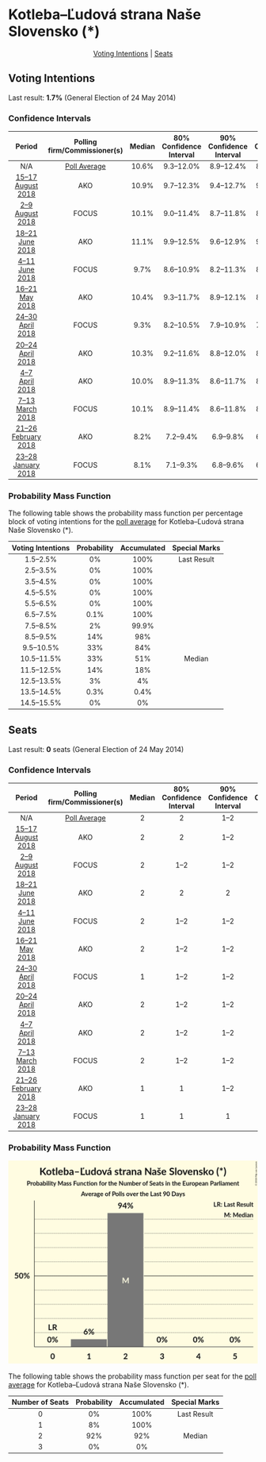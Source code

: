 # Kotleba–Ľudová strana Naše Slovensko (*)

<p align="center"><a href="#voting-intentions">Voting Intentions</a> | <a href="#seats">Seats</a></p>

## Voting Intentions

Last result: **1.7%** (General Election of 24 May 2014)

### Confidence Intervals

| Period     | Polling firm/Commissioner(s) | Median | 80% Confidence Interval | 90% Confidence Interval | 95% Confidence Interval | 99% Confidence Interval |
|:----------:|:----------------:|:-----------:|:-----------------------:|:-----------------------:|:-----------------------:|:-----------------------:|
| N/A | [Poll Average](average.html) | 10.6% | 9.3–12.0% | 8.9–12.4% | 8.6–12.7% | 8.1–13.4% |
| [15–17 August 2018](2018-08-17-AKO.html) | AKO | 10.9% | 9.7–12.3% | 9.4–12.7% | 9.1–13.0% | 8.6–13.7% |
| [2–9 August 2018](2018-08-09-FOCUS.html) | FOCUS | 10.1% | 9.0–11.4% | 8.7–11.8% | 8.4–12.1% | 7.9–12.8% |
| [18–21 June 2018](2018-06-21-AKO.html) | AKO | 11.1% | 9.9–12.5% | 9.6–12.9% | 9.3–13.2% | 8.8–13.9% |
| [4–11 June 2018](2018-06-11-FOCUS.html) | FOCUS | 9.7% | 8.6–10.9% | 8.2–11.3% | 8.0–11.6% | 7.5–12.3% |
| [16–21 May 2018](2018-05-21-AKO.html) | AKO | 10.4% | 9.3–11.7% | 8.9–12.1% | 8.7–12.5% | 8.1–13.1% |
| [24–30 April 2018](2018-04-30-FOCUS.html) | FOCUS | 9.3% | 8.2–10.5% | 7.9–10.9% | 7.6–11.2% | 7.1–11.8% |
| [20–24 April 2018](2018-04-24-AKO.html) | AKO | 10.3% | 9.2–11.6% | 8.8–12.0% | 8.6–12.3% | 8.0–13.0% |
| [4–7 April 2018](2018-04-07-AKO.html) | AKO | 10.0% | 8.9–11.3% | 8.6–11.7% | 8.3–12.0% | 7.8–12.7% |
| [7–13 March 2018](2018-03-13-FOCUS.html) | FOCUS | 10.1% | 8.9–11.4% | 8.6–11.8% | 8.4–12.1% | 7.9–12.8% |
| [21–26 February 2018](2018-02-26-AKO.html) | AKO | 8.2% | 7.2–9.4% | 6.9–9.8% | 6.6–10.1% | 6.2–10.7% |
| [23–28 January 2018](2018-01-28-FOCUS.html) | FOCUS | 8.1% | 7.1–9.3% | 6.8–9.6% | 6.6–10.0% | 6.1–10.6% |

### Probability Mass Function

The following table shows the probability mass function per percentage block of voting intentions for the [poll average](average.html) for Kotleba–Ľudová strana Naše Slovensko (*).

| Voting Intentions | Probability | Accumulated | Special Marks |
|:-----------------:|:-----------:|:-----------:|:-------------:|
| 1.5–2.5% | 0% | 100% | Last Result |
| 2.5–3.5% | 0% | 100% |  |
| 3.5–4.5% | 0% | 100% |  |
| 4.5–5.5% | 0% | 100% |  |
| 5.5–6.5% | 0% | 100% |  |
| 6.5–7.5% | 0.1% | 100% |  |
| 7.5–8.5% | 2% | 99.9% |  |
| 8.5–9.5% | 14% | 98% |  |
| 9.5–10.5% | 33% | 84% |  |
| 10.5–11.5% | 33% | 51% | Median |
| 11.5–12.5% | 14% | 18% |  |
| 12.5–13.5% | 3% | 4% |  |
| 13.5–14.5% | 0.3% | 0.4% |  |
| 14.5–15.5% | 0% | 0% |  |


## Seats

Last result: **0** seats (General Election of 24 May 2014)

### Confidence Intervals

| Period     | Polling firm/Commissioner(s) | Median | 80% Confidence Interval | 90% Confidence Interval | 95% Confidence Interval | 99% Confidence Interval |
|:----------:|:----------------:|:------:|:-----------------------:|:-----------------------:|:-----------------------:|:-----------------------:|
| N/A | [Poll Average](average.html) | 2 | 2 | 1–2 | 1–2 | 1–2 |
| [15–17 August 2018](2018-08-17-AKO.html) | AKO | 2 | 2 | 1–2 | 1–2 | 1–2 |
| [2–9 August 2018](2018-08-09-FOCUS.html) | FOCUS | 2 | 1–2 | 1–2 | 1–2 | 1–2 |
| [18–21 June 2018](2018-06-21-AKO.html) | AKO | 2 | 2 | 2 | 1–2 | 1–2 |
| [4–11 June 2018](2018-06-11-FOCUS.html) | FOCUS | 2 | 1–2 | 1–2 | 1–2 | 1–2 |
| [16–21 May 2018](2018-05-21-AKO.html) | AKO | 2 | 1–2 | 1–2 | 1–2 | 1–2 |
| [24–30 April 2018](2018-04-30-FOCUS.html) | FOCUS | 1 | 1–2 | 1–2 | 1–2 | 1–2 |
| [20–24 April 2018](2018-04-24-AKO.html) | AKO | 2 | 1–2 | 1–2 | 1–2 | 1–2 |
| [4–7 April 2018](2018-04-07-AKO.html) | AKO | 2 | 1–2 | 1–2 | 1–2 | 1–2 |
| [7–13 March 2018](2018-03-13-FOCUS.html) | FOCUS | 2 | 1–2 | 1–2 | 1–2 | 1–2 |
| [21–26 February 2018](2018-02-26-AKO.html) | AKO | 1 | 1 | 1–2 | 1–2 | 1–2 |
| [23–28 January 2018](2018-01-28-FOCUS.html) | FOCUS | 1 | 1 | 1 | 1–2 | 1–2 |

### Probability Mass Function

![Graph with seats probability mass function not yet produced](average-seats-pmf-kotleba–ľudovástrananašeslovensko.png "Seats Probability Mass Function")

The following table shows the probability mass function per seat for the [poll average](average.html) for Kotleba–Ľudová strana Naše Slovensko (*).

| Number of Seats | Probability | Accumulated | Special Marks |
|:---------------:|:-----------:|:-----------:|:-------------:|
| 0 | 0% | 100% | Last Result |
| 1 | 8% | 100% |  |
| 2 | 92% | 92% | Median |
| 3 | 0% | 0% |  |


